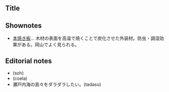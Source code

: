 
## Title

## Shownotes

- [本焼き板](https://ojkobo.co.jp/yakiita/)... 木材の表面を高温で焼くことで炭化させた外装材。防虫・調湿効果がある。岡山でよく見られる。


## Editorial notes
- (soh)
- (coela)
- 瀬戸内海の島々をダラダラしたい。(tadasu)
